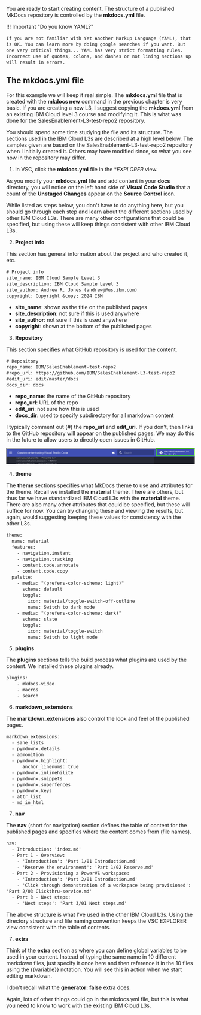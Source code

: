 You are ready to start creating content. The structure of a published MkDocs repository is controlled by the **mkdocs.yml** file. 

!!! Important "Do you know YAML?"

    If you are not familiar with Yet Another Markup Language (YAML), that is OK. You can learn more by doing google searches if you want. But one very critical things... YAML has very strict formatting rules. Incorrect use of quotes, colons, and dashes or not lining sections up will result in errors.

## The mkdocs.yml file

For this example we will keep it real simple. The **mkdocs.yml** file that is created with the **mkdocs new** command in the previous chapter is very basic. If you are creating a new L3, I suggest copying the **mkdocs.yml** from an existing IBM Cloud level 3 course and modifying it. This is what was done for the SalesEnablement-L3-test-repo2 repository.

You should spend some time studying the file and its structure. The sections used in the IBM Cloud L3s are described at a high level below. The samples given are based on the SalesEnablement-L3-test-repo2 repository when I initially created it. Others may have modified since, so what you see now in the repository may differ.

1. In VSC, click the **mkdocs.yml** file in the **EXPLORER* view.

As you modify your **mkdocs.yml** file and add content in your **docs** directory, you will notice on the left hand side of **Visual Code Studio** that a count of the **Unstaged Changes** appear on the **Source Control** icon.  

While listed as steps below, you don't have to do anything here, but you should go through each step and learn about the different sections used by other IBM Cloud L3s. There are many other configurations that could be specified, but using these will keep things consistent with other IBM Cloud L3s.

2. **Project info**

This section has general information about the project and who created it, etc. 

```
# Project info
site_name: IBM Cloud Sample Level 3 
site_description: IBM Cloud Sample Level 3 
site_author: Andrew R. Jones (andrewj@us.ibm.com)
copyright: Copyright &copy; 2024 IBM
```

- **site_name**: shown as the title on the published pages
- **site_description**: not sure if this is used anywhere
- **site_author**: not sure if this is used anywhere
- **copyright**: shown at the bottom of the published pages

3. **Repository**

This section specifies what GitHub repository is used for the content.

```
# Repository
repo_name: IBM/SalesEnablement-test-repo2
#repo_url: https://github.com/IBM/SalesEnablement-L3-test-repo2
#edit_uri: edit/master/docs
docs_dir: docs
```

- **repo_name**: the name of the GitHub repository
- **repo_url**: URL of the repo 
- **edit_uri**: not sure how this is used
- **docs_dir**: used to specify subdirectory for all markdown content

I typically comment out (#) the **repo_url** and **edit_uri**. If you don't, then links to the GitHub repository will appear on the published pages. We may do this in the future to allow users to directly open issues in GitHub.

![](_attachments/VSI-repoURLs.png)

4. **theme**

The **theme** sections specifies what MkDocs theme to use and attributes for the theme. Recall we installed the **material** theme. There are others, but thus far we have standardized IBM Cloud L3s with the **material** theme. There are also many other attributes that could be specified, but these will suffice for now. You can try changing these and viewing the results, but again, would suggesting keeping these values for consistency with the other L3s.

```
theme:
  name: material
  features:
    - navigation.instant
    - navigation.tracking
    - content.code.annotate
    - content.code.copy
  palette:
    - media: "(prefers-color-scheme: light)"
      scheme: default
      toggle:
        icon: material/toggle-switch-off-outline
        name: Switch to dark mode
    - media: "(prefers-color-scheme: dark)"
      scheme: slate
      toggle:
        icon: material/toggle-switch
        name: Switch to light mode
```

5. **plugins**

The **plugins** sections tells the build process what plugins are used by the content. We installed these plugins already. 

```
plugins:
    - mkdocs-video
    - macros
    - search
```
6. **markdown_extensions**

The **markdown_extensions** also control the look and feel of the published pages.

```
markdown_extensions:
  - sane_lists
  - pymdownx.details
  - admonition
  - pymdownx.highlight:
      anchor_linenums: true
  - pymdownx.inlinehilite
  - pymdownx.snippets
  - pymdownx.superfences
  - pymdownx.keys
  - attr_list
  - md_in_html
```

7. **nav**

The **nav** (short for navigation) section defines the table of content for the published pages and specifies where the content comes from (file names).

```
nav:
  - Introduction: 'index.md'
  - Part 1 - Overview:
    - 'Introduction': 'Part 1/01 Introduction.md'
    - 'Reserve the environment': 'Part 1/02 Reserve.md'
  - Part 2 - Provisioning a PowerVS workspace:
    - 'Introduction': 'Part 2/01 Introduction.md'
    - 'Click through demonstration of a workspace being provisioned': 'Part 2/03 Clickthru-service.md'
  - Part 3 - Next steps:
    - 'Next steps': 'Part 3/01 Next steps.md'
```

The above structure is what I've used in the other IBM Cloud L3s. Using the directory structure and file naming convention keeps the VSC EXPLORER view consistent with the table of contents.

7. **extra**

Think of the **extra** section as where you can define global variables to be used in your content. Instead of typing the same name in 10 different markdown files, just specify it once here and then reference it in the 10 files using the \{\{variable\}\} notation. You will see this in action when we start editing markdown.

I don't recall what the **generator: false** extra does.

Again, lots of other things could go in the mkdocs.yml file, but this is what you need to know to work with the existing IBM Cloud L3s.
